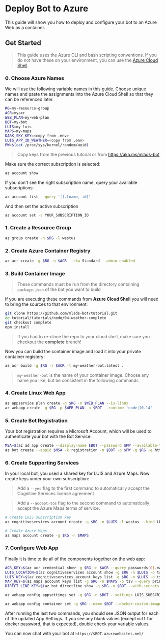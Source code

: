 # Deploy Bot to Azure

This guide will show you how to deploy and configure your bot to an Azure Web as a container.

## Get Started

> This guide uses the Azure CLI and bash scripting conventions. If you do not have these on your environment, you can use the [Azure Cloud Shell](http://shell.azure.com).

### 0. Choose Azure Names

We will use the following variable names in this guide. Choose unique names and paste the assignments into the Azure Cloud Shell so that they can be referenced later.

```bash
RG=my-resource-group
ACR=myacr
WEB_PLAN=my-web-plan
BOT=my-bot
LUIS=my-luis
MAPS=my-maps
DARK_SKY_KEY=<copy from .env>
LUIS_APP_ID_WEATHER=<copy from .env>
PW=$(cat /proc/sys/kernel/random/uuid)
```

> Copy keys from the previous tutorial or from https://aka.ms/mlads-bot

Make sure the correct subscription is selected:

```bash
az account show
```

If you don't see the right subscription name, query your available subscriptions:

```bash
az account list --query '[].[name, id]'
```

And then set the active subscription

```bash
az account set -s YOUR_SUBSCRIPTION_ID
```

### 1. Create a Resource Group

```bash
az group create -n $RG -l westus
```

### 2. Create Azure Container Registry

```bash
az acr create -g $RG -n $ACR --sku Standard --admin-enabled
```

### 3. Build Container Image

> These commands must be run from the directory containing `package.json` of the bot you want to build

If you are executing these commands from __Azure Cloud Shell__ you will need to bring the sources to that environment:

```bash
git clone https://github.com/mlads-bot/tutorial.git
cd tutorial/tutorials/node/04-weather-complete
git checkout complete
npm install
```

> If you had to re-clone the repo to your cloud shell, make sure you checkout the __complete__ branch!

Now you can build the container image and load it into your private container registery:

```bash
az acr build -g $RG -r $ACR -t my-weather-bot:latest .
```

> `my-weather-bot` is the name of your container image. Choose any name you like, but be consistent in the following commands

### 4. Create Linux Web App

```bash
az appservice plan create -g $RG -n $WEB_PLAN --is-linux
az webapp create -g $RG -p $WEB_PLAN -n $BOT --runtime 'node|10.14'
```

### 5. Create Bot Registration

Your bot registration requires a Microsoft Account, which will be used to authenticate your bot with the Bot Service:

```bash
MSA=$(az ad app create --display-name $BOT --password $PW --available-to-other-tenants --query appId -o tsv)
az bot create --appid $MSA -k registration -n $BOT -p $PW -g $RG -e https://$BOT.azurewebsites.net/api/messages
```

### 6. Create Supporting Services

In your local bot, you used a shared key for LUIS and Azure Maps. Now create keys under your own subscription:

> Add a `--yes` flag to the first command to automatically accept the Cognitive Services license agreement

> Add a `--accept-tos` flag to the second command to automatically accept the Azure Maps terms of service.

```bash
# Create LUIS subscription key
az cognitiveservices account create -g $RG -n $LUIS -l westus --kind LUIS --sku S0

# Create Azure Maps
az maps account create -g $RG -n $MAPS
```

### 7. Configure Web App

Finally it is time to tie all of the components together on the web app:

```bash
ACR_KEY=$(az acr credential show -g $RG -n $ACR --query passwords[0].value -o tsv)
LUIS_LOCATION=$(az cognitiveservices account show -g $RG -n $LUIS -o tsv --query location)
LUIS_KEY=$(az cognitiveservices account keys list -g $RG -n $LUIS -o tsv --query key1)
MAP_KEY=$(az maps account keys list -g $RG -n $MAPS -o tsv --query primaryKey)
DIRECT_LINE_KEY=$(az bot directline show -g $RG -n $BOT --with-secrets --query properties.properties.sites[0].key -o tsv)

az webapp config appsettings set -g $RG -n $BOT --settings LUIS_SUBSCRIPTION_KEY=$LUIS_KEY LUIS_SUBSCRIPTION_REGION=$LUIS_LOCATION LUIS_APP_ID_WEATHER=$LUIS_APP_ID_WEATHER MSA_APP_ID=$MSA MSA_PASSWORD=$PW MAP_KEY=$MAP_KEY DARK_SKY_KEY=$DARK_SKY_KEY DIRECT_LINE_KEY=$DIRECT_LINE_KEY

az webapp config container set -g $RG --name $BOT --docker-custom-image-name $ACR.azurecr.io/my-weather-bot:latest --docker-registry-server-password $ACR_KEY --docker-registry-server-url https://$ACR.azurecr.io --docker-registry-server-user $ACR
```

After running the last two commands, you should see JSON output for each of the updated App Settings. If you see any blank values (except `null` for docker password, that is expected), double check your variable values.

You can now chat with your bot at `https://$BOT.azurewebsites.net/`